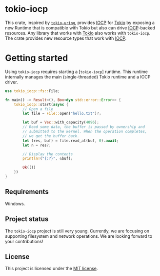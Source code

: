 # tokio-iocp

This crate, inspired by [`tokio-uring`], provides [IOCP] for [Tokio] by exposing a new Runtime that is
compatible with Tokio but also can drive [IOCP]-backed resources. Any
library that works with [Tokio] also works with `tokio-iocp`. The crate
provides new resource types that work with [IOCP].

[IOCP]: https://docs.microsoft.com/en-us/windows/win32/fileio/i-o-completion-ports
[Tokio]: https://github.com/tokio-rs/tokio
[`tokio-uring`]: https://github.com/tokio-rs/tokio-uring

# Getting started

Using `tokio-iocp` requires starting a [`tokio-iocp`] runtime. This
runtime internally manages the main (single-threaded) Tokio runtime and a IOCP driver.

```rust
use tokio_iocp::fs::File;

fn main() -> Result<(), Box<dyn std::error::Error>> {
    tokio_iocp::start(async {
        // Open a file
        let file = File::open("hello.txt")?;

        let buf = Vec::with_capacity(4096);
        // Read some data, the buffer is passed by ownership and
        // submitted to the kernel. When the operation completes,
        // we get the buffer back.
        let (res, buf) = file.read_at(buf, 0).await;
        let n = res?;

        // Display the contents
        println!("{:?}", &buf);

        Ok(())
    })
}
```
## Requirements
Windows.
 
## Project status

The `tokio-iocp` project is still very young. Currently, we are focusing on
supporting filesystem and network operations. We are looking forward to your contributions!

## License

This project is licensed under the [MIT license].

[MIT license]: LICENSE
